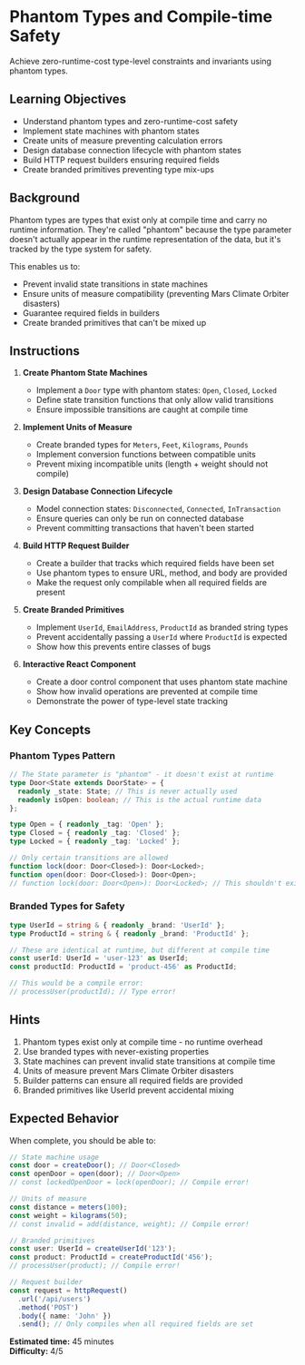 # Phantom Types and Compile-time Safety

Achieve zero-runtime-cost type-level constraints and invariants using phantom types.

## Learning Objectives

- Understand phantom types and zero-runtime-cost safety
- Implement state machines with phantom states
- Create units of measure preventing calculation errors
- Design database connection lifecycle with phantom states
- Build HTTP request builders ensuring required fields
- Create branded primitives preventing type mix-ups

## Background

Phantom types are types that exist only at compile time and carry no runtime information. They're called "phantom" because the type parameter doesn't actually appear in the runtime representation of the data, but it's tracked by the type system for safety.

This enables us to:
- Prevent invalid state transitions in state machines
- Ensure units of measure compatibility (preventing Mars Climate Orbiter disasters)
- Guarantee required fields in builders
- Create branded primitives that can't be mixed up

## Instructions

1. **Create Phantom State Machines**
   - Implement a `Door` type with phantom states: `Open`, `Closed`, `Locked`
   - Define state transition functions that only allow valid transitions
   - Ensure impossible transitions are caught at compile time

2. **Implement Units of Measure**
   - Create branded types for `Meters`, `Feet`, `Kilograms`, `Pounds`
   - Implement conversion functions between compatible units
   - Prevent mixing incompatible units (length + weight should not compile)

3. **Design Database Connection Lifecycle**
   - Model connection states: `Disconnected`, `Connected`, `InTransaction`
   - Ensure queries can only be run on connected database
   - Prevent committing transactions that haven't been started

4. **Build HTTP Request Builder**
   - Create a builder that tracks which required fields have been set
   - Use phantom types to ensure URL, method, and body are provided
   - Make the request only compilable when all required fields are present

5. **Create Branded Primitives**
   - Implement `UserId`, `EmailAddress`, `ProductId` as branded string types
   - Prevent accidentally passing a `UserId` where `ProductId` is expected
   - Show how this prevents entire classes of bugs

6. **Interactive React Component**
   - Create a door control component that uses phantom state machine
   - Show how invalid operations are prevented at compile time
   - Demonstrate the power of type-level state tracking

## Key Concepts

### Phantom Types Pattern

```typescript
// The State parameter is "phantom" - it doesn't exist at runtime
type Door<State extends DoorState> = {
  readonly _state: State; // This is never actually used
  readonly isOpen: boolean; // This is the actual runtime data
};

type Open = { readonly _tag: 'Open' };
type Closed = { readonly _tag: 'Closed' };
type Locked = { readonly _tag: 'Locked' };

// Only certain transitions are allowed
function lock(door: Door<Closed>): Door<Locked>;
function open(door: Door<Closed>): Door<Open>;
// function lock(door: Door<Open>): Door<Locked>; // This shouldn't exist!
```

### Branded Types for Safety

```typescript
type UserId = string & { readonly _brand: 'UserId' };
type ProductId = string & { readonly _brand: 'ProductId' };

// These are identical at runtime, but different at compile time
const userId: UserId = 'user-123' as UserId;
const productId: ProductId = 'product-456' as ProductId;

// This would be a compile error:
// processUser(productId); // Type error!
```

## Hints

1. Phantom types exist only at compile time - no runtime overhead
2. Use branded types with never-existing properties
3. State machines can prevent invalid state transitions at compile time
4. Units of measure prevent Mars Climate Orbiter disasters
5. Builder patterns can ensure all required fields are provided
6. Branded primitives like UserId prevent accidental mixing

## Expected Behavior

When complete, you should be able to:

```typescript
// State machine usage
const door = createDoor(); // Door<Closed>
const openDoor = open(door); // Door<Open>
// const lockedOpenDoor = lock(openDoor); // Compile error!

// Units of measure
const distance = meters(100);
const weight = kilograms(50);
// const invalid = add(distance, weight); // Compile error!

// Branded primitives
const user: UserId = createUserId('123');
const product: ProductId = createProductId('456');
// processUser(product); // Compile error!

// Request builder
const request = httpRequest()
  .url('/api/users')
  .method('POST')
  .body({ name: 'John' })
  .send(); // Only compiles when all required fields are set
```

**Estimated time:** 45 minutes  
**Difficulty:** 4/5